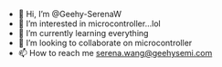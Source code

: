 - 👋 Hi, I’m @Geehy-SerenaW
- 👀 I’m interested in microcontroller...lol
- 🌱 I’m currently learning everything
- 💞️ I’m looking to collaborate on microcontroller
- 📫 How to reach me serena.wang@geehysemi.com 

<!---
Geehy-SerenaW/Geehy-SerenaW is a ✨ special ✨ repository because its `README.md` (this file) appears on your GitHub profile.
You can click the Preview link to take a look at your changes.
--->
